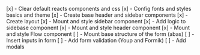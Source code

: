 [x] - Clear default reacts components and css
[x] - Config fonts and styles basics and theme
[x] - Create base header and sidebar components
[x] - Create layout 
[x] - Mount and style sidebar component
[x] - Add logic to sidebase component
[x] - Mount and style header component
[x] - Mount and style Flow component
[ ] - Mount base structure of the form (abas)
[ ] - Insert inputs in form 
[ ] - Add form validation (Youp and Formik)
[ ] - Add modals